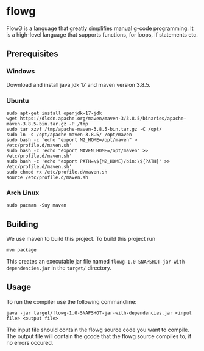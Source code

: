 # flowg
FlowG is a language that greatly simplifies manual g-code programming.
It is a high-level language that supports functions, for loops, if statements etc.

## Prerequisites

### Windows
Download and install java jdk 17 and maven version 3.8.5.


### Ubuntu
```
sudo apt-get install openjdk-17-jdk
wget https://dlcdn.apache.org/maven/maven-3/3.8.5/binaries/apache-maven-3.8.5-bin.tar.gz -P /tmp
sudo tar xzvf /tmp/apache-maven-3.8.5-bin.tar.gz -C /opt/
sudo ln -s /opt/apache-maven-3.8.5/ /opt/maven
sudo bash -c 'echo "export M2_HOME=/opt/maven" > /etc/profile.d/maven.sh'
sudo bash -c 'echo "export MAVEN_HOME=/opt/maven" >> /etc/profile.d/maven.sh'
sudo bash -c 'echo "export PATH=\${M2_HOME}/bin:\${PATH}" >> /etc/profile.d/maven.sh'
sudo chmod +x /etc/profile.d/maven.sh
source /etc/profile.d/maven.sh
```

### Arch Linux
```
sudo pacman -Suy maven
```

## Building
We use maven to build this project.
To build this project run
```
mvn package
```
This creates an executable jar file named `flowg-1.0-SNAPSHOT-jar-with-dependencies.jar` in the `target/` directory.

## Usage
To run the compiler use the following commandline:
```
java -jar target/flowg-1.0-SNAPSHOT-jar-with-dependencies.jar <input file> <output file>
```
The input file should contain the flowg source code you want to compile.
The output file will contain the gcode that the flowg source compiles to, if no errors occured.
